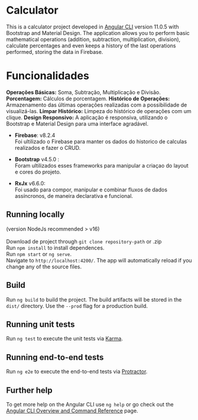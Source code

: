 # Calculator

This is a calculator project developed in [Angular CLI](https://github.com/angular/angular-cli) version 11.0.5 with Bootstrap and Material Design. The application allows you to perform basic mathematical operations (addition, subtraction, multiplication, division), calculate percentages and even keeps a history of the last operations performed, storing the data in Firebase.

<h1>Funcionalidades</h1>
<b>Operações Básicas:</b> Soma, Subtração, Multiplicação e Divisão.
<b>Porcentagem:</b> Cálculos de porcentagem.
<b>Histórico de Operações:</b> Armazenamento das últimas operações realizadas com a possibilidade de visualizá-las.
<b>Limpar Histórico:</b> Limpeza do histórico de operações com um clique.
<b>Design Responsivo:</b> A aplicação é responsiva, utilizando o Bootstrap e Material Design para uma interface agradável.

- <b>Firebase</b>: v8.2.4<br>
Foi ultilizado o Firebase para manter os dados do historico de calculas realizados e fazer o CRUD.<br>

- <b>Bootstrap</b> v4.5.0 :<br>
Foram ultilizados esses frameworks para manipular a criaçao do layout e cores do projeto.<br>

- <b>RxJx</b> v6.6.0:<br>
Foi usado para compor, manipular e combinar fluxos de dados assíncronos, de maneira declarativa e funcional.<br>

## Running locally

(version NodeJs recommended > v16)<br><br>
Download de project through `git clone repository-path` or .zip<br>
Run `npm install` to install dependences.<br>
Run `npm start` or `ng serve`.<br>
Navigate to `http://localhost:4200/`. The app will automatically reload if you change any of the source files.

## Build

Run `ng build` to build the project. The build artifacts will be stored in the `dist/` directory. Use the `--prod` flag for a production build.

## Running unit tests

Run `ng test` to execute the unit tests via [Karma](https://karma-runner.github.io).

## Running end-to-end tests

Run `ng e2e` to execute the end-to-end tests via [Protractor](http://www.protractortest.org/).

## Further help

To get more help on the Angular CLI use `ng help` or go check out the [Angular CLI Overview and Command Reference](https://angular.io/cli) page.
